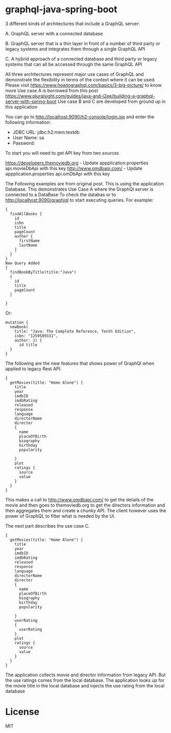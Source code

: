 # graphql-java-spring-boot
3 different kinds of architectures that include a GraphQL server:

A. GraphQL server with a connected database

B. GraphQL server that is a thin layer in front of a number of third party or legacy systems and integrates them through a single GraphQL API

C. A hybrid approach of a connected database and third party or legacy systems that can all be accessed through the same GraphQL API

All three architectures represent major use cases of GraphQL and demonstrate the flexibility in terms of the context where it can be used.
Please visit https://www.howtographql.com/basics/3-big-picture/ to know more
Use case A is borrowed from this post https://www.pluralsight.com/guides/java-and-j2ee/building-a-graphql-server-with-spring-boot
Use case B and C are developed from ground up in this application

You can go to [http://localhost:9090/h2-console/login.jsp](http://localhost:9090/h2-console/login.jsp) and enter the following information:
- JDBC URL: jdbc:h2:mem:testdb
- User Name: sa
- Password: <blank>

To start you will need to get API key from two sources

https://developers.themoviedb.org - Update appplication.properties api.movieDbApi with this key
http://www.omdbapi.com/ - Update appplication.properties api.omDbApi with this key

The Following examples are from original post. This is using the application Database. This demonstrates Use Case A where the GraphQl server is connected to a DataBase
To check the databas or to [http://localhost:9090/graphiql](http://localhost:9090/graphiql) to start executing queries. For example:
```
{
  findAllBooks {
    id
    isbn
    title
    pageCount
    author {
      firstName
      lastName
    }
  }
}
New Query Added
{
  findBookByTitle(title:"Java")
  {
    id
    title
    pageCount
  }
  
}
```

Or:
```
mutation {
  newBook(
    title: "Java: The Complete Reference, Tenth Edition", 
    isbn: "1259589331", 
    author: 1) {
      id title
  }
}
```
The following are the new features that shows power of GraphQl when applied to legacy Rest API. 
```
{
  getMovies(title: "Home Alone") {
    title
    year
    imdbID
    imdbRating
    released
    response
    language
    directorName
    director
    {
      name
      placeOfBirth
      biography
      birthday
      popularity
      
    }
    plot
    ratings {
      source
      value
    }
  }
}
```

This makes a call to http://www.omdbapi.com/ to get the  details of the movie and then goes to themoviedb.org to 
get the directors information and then aggregates them and create a chunky API.
The client however uses the power of GraphQL to filter what is needed by the UI.

The next part describes the use case C.
```
{
  getMovies(title: "Home Alone") {
    title
    year
    imdbID
    imdbRating
    released
    response
    language
    directorName
    director
    {
      name
      placeOfBirth
      biography
      birthday
      popularity
      
    }
    userRating
    {
      userRating
    }
    plot
    ratings {
      source
      value
    }
  }
}
```
The application collects movie and director information from legacy API. But the use ratings comes from the local database. The application looks up for the movie title in the local database and injects the use rating from the local database 

# License
MIT
